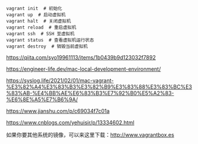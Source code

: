 ```
vagrant init  # 初始化
vagrant up  # 启动虚拟机
vagrant halt  # 关闭虚拟机
vagrant reload  # 重启虚拟机
vagrant ssh  # SSH 至虚拟机
vagrant status  # 查看虚拟机运行状态
vagrant destroy  # 销毁当前虚拟机
```
https://qiita.com/syo19961113/items/1b0439b9d123032f7892

https://engineer-life.dev/mac-local-development-environment/

https://syslog.life/2021/02/01/mac-vagrant-%E3%82%A4%E3%83%B3%E3%82%B9%E3%83%88%E3%83%BC%E3%83%AB-%E4%BB%AE%E6%83%B3%E7%92%B0%E5%A2%83-%E6%8E%A5%E7%B6%9A/

https://www.jianshu.com/p/c69034f7c01a

https://www.cnblogs.com/yehuisir/p/13334602.html

如果你要其他系统的镜像，可以来这里下载：http://www.vagrantbox.es
